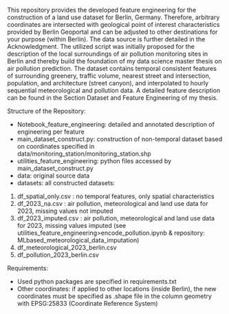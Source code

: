 This repository provides the developed feature engineering for the construction of a land use dataset for Berlin, Germany. 
Therefore, arbitrary coordinates are intersected with geological point of interest characteristics provided by Berlin Geoportal 
and can be adjusted to other destinations for your purpose (within Berlin). The data source is further detailed in the Acknowledgment. 
The utilized script was initially proposed for the description of the local surroundings of air pollution monitoring sites in Berlin 
and thereby build the foundation of my data science master thesis on air pollution prediction. The dataset contains temporal consistent 
features of surrounding greenery, traffic volume, nearest street and intersection, population, and architecture (street canyon), 
and interpolated to hourly sequential meteorological and pollution data. 
A detailed feature description can be found in the Section Dataset and Feature Engineering of my thesis.

Structure of the Repository:
-	Notebook_feature_engineering: detailed and annotated description of engineering per feature 
-	main_dataset_construct.py: construction of non-temporal dataset based on coordinates specified in data/monitoring_station/monitoring_station.shp
-	utilities_feature_engineering: python files accessed by main_dataset_construct.py
-	data: original source data
-	datasets: all constructed datasets:  
1.  df_spatial_only.csv : no temporal features, only spatial characteristics
2.	df_2023_na.csv : air pollution, meteorological and land use data for 2023, missing values not imputed
3.	df_2023_imputed.csv : air pollution, meteorological and land use data for 2023, missing values imputed (see utilities_feature_engineering>encode_pollution.ipynb & repository: MLbased_meteorological_data_imputation)
4.	df_meteorological_2023_berlin.csv
5.  df_pollution_2023_berlin.csv
 	
Requirements:
-	Used python packages are specified in requirements.txt
-	Other coordinates: if applied to other locations (inside Berlin), the new coordinates must be specified as .shape file in the column geometry with EPSG:25833 (Coordinate Reference System)
